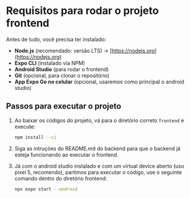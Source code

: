 # Requisitos para rodar o projeto frontend

Antes de tudo, você precisa ter instalado:

- **Node.js** (recomendado: versão LTS) → [https://nodejs.org](https://nodejs.org)
- **Expo CLI** (instalado via NPM)
- **Android Studio** (para rodar o frontend)
- **Git** (opcional, para clonar o repositório)
- **App Expo Go no celular** (opcional, usaremos como principal o android studio)

## Passos para executar o projeto

1. Ao baixar os códigos do projeto, vá para o diretório correto `frontend` e execute:

   ```bash
   npm install --ci

2. Siga as intruções do README.md do backend para que o backend já esteja funcionando ao executar o frontend.

3. Já com o android studio instalado e com um virtual device aberto (uso pixel 5, recomendo), partimos para executar o código, use o seguinte comando dentro do diretório frontend:

      ```bash
      npx expo start --android


